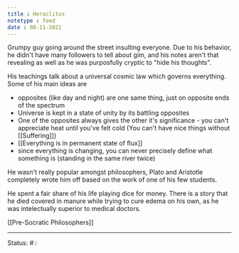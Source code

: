 ```yaml
---
title : Heraclitus
notetype : feed
date : 08-11-2021
---
```



Grumpy guy going around the street insulting everyone. Due to his behavior, he didn't have many followers to tell about gim, and his notes aren't that revealing as well as he was purposfully cryptic to "hide his thoughts".

His teachings talk about a universal cosmic law which governs everything. Some of his main ideas are
- opposites (like day and night) are one same thing, just on opposite ends of the spectrum
- Universe is kept in a state of unity by its battling opposites
- One of the opposites always gives the other it's significance - you can't appreciate heat until you've felt cold (You can't have nice things without [[Suffering]])
- [[Everything is in permanent state of flux]]
- since everything is changing, you can never precisely define what something is (standing in the same river twice)

He wasn't really popular amongst philosophers, Plato and Aristotle completely wrote him off based on the work of one of his few students.

He spent a fair share of his life playing dice for money. There is a story that he died covered in manure while trying to cure edema on his own, as he was intelectually superior to medical doctors.

[[Pre-Socratic Philosophers]]

-----

Status: #💡 

